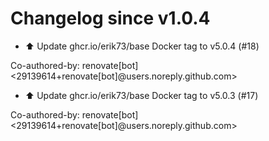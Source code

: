 # Changelog since v1.0.4
- ⬆️ Update ghcr.io/erik73/base Docker tag to v5.0.4 (#18)

Co-authored-by: renovate[bot] <29139614+renovate[bot]@users.noreply.github.com> 
- ⬆️ Update ghcr.io/erik73/base Docker tag to v5.0.3 (#17)

Co-authored-by: renovate[bot] <29139614+renovate[bot]@users.noreply.github.com> 
